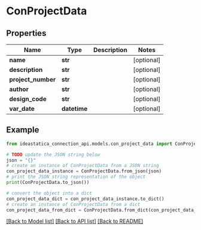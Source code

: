 # ConProjectData


## Properties

Name | Type | Description | Notes
------------ | ------------- | ------------- | -------------
**name** | **str** |  | [optional] 
**description** | **str** |  | [optional] 
**project_number** | **str** |  | [optional] 
**author** | **str** |  | [optional] 
**design_code** | **str** |  | [optional] 
**var_date** | **datetime** |  | [optional] 

## Example

```python
from ideastatica_connection_api.models.con_project_data import ConProjectData

# TODO update the JSON string below
json = "{}"
# create an instance of ConProjectData from a JSON string
con_project_data_instance = ConProjectData.from_json(json)
# print the JSON string representation of the object
print(ConProjectData.to_json())

# convert the object into a dict
con_project_data_dict = con_project_data_instance.to_dict()
# create an instance of ConProjectData from a dict
con_project_data_from_dict = ConProjectData.from_dict(con_project_data_dict)
```
[[Back to Model list]](../README.md#documentation-for-models) [[Back to API list]](../README.md#documentation-for-api-endpoints) [[Back to README]](../README.md)


